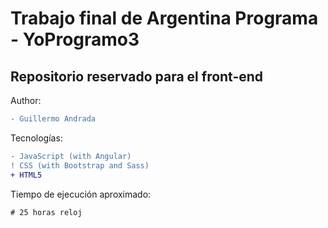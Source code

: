 # Trabajo final de Argentina Programa - YoProgramo3
## Repositorio reservado para el front-end
Author:
<p>

```diff
- Guillermo Andrada
```

</p>

Tecnologías:
<p>

```diff
- JavaScript (with Angular)
! CSS (with Bootstrap and Sass)
+ HTML5
```
</p>

Tiempo de ejecución aproximado:
<p>

```diff
# 25 horas reloj
```

</p>
